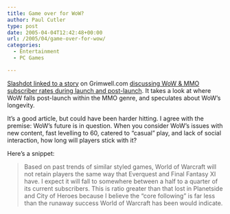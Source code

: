 ```yaml
---
title: Game over for WoW?
author: Paul Cutler
type: post
date: 2005-04-04T12:42:48+00:00
url: /2005/04/game-over-for-wow/
categories:
  - Entertainment
  - PC Games

---
```

[Slashdot linked to a story][1] on Grimwell.com [discussing WoW & MMO subscriber rates during launch and post-launch][2]. It takes a look at where WoW falls post-launch within the MMO genre, and speculates about WoW&#8217;s longevity.

It&#8217;s a good article, but could have been harder hitting. I agree with the premise: WoW&#8217;s future is in question. When you consider WoW&#8217;s issues with new content, fast levelling to 60, catered to &#8220;casual&#8221; play, and lack of social interaction, how long will players stick with it?

Here&#8217;s a snippet:

> Based on past trends of similar styled games, World of Warcraft will not retain players the same way that Everquest and Final Fantasy XI have. I expect it will fall to somewhere between a half to a quarter of its current subscribers. This is ratio greater than that lost in Planetside and City of Heroes because I believe the &#8220;core following&#8221; is far less than the runaway success World of Warcraft has been would indicate.

 [1]: http://games.slashdot.org/article.pl?sid=05/04/04/0156233&tid=209&tid=187
 [2]: http://www.grimwell.com/?action=fullnews&id=262